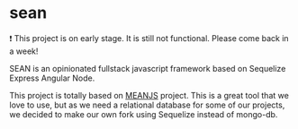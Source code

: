 sean
====

:exclamation: This project is on early stage. It is still not functional. Please come back in a week!

SEAN is an opinionated fullstack javascript framework based on Sequelize Express Angular Node.

This project is totally based on [MEANJS](http://meanjs.org) project. 
This is a great tool that we love to use, but as we need a relational database for some of our projects, we decided to make our own fork using Sequelize instead of mongo-db.

